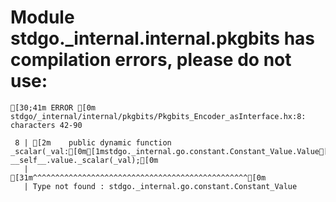 # Module stdgo._internal.internal.pkgbits has compilation errors, please do not use:
```
[30;41m ERROR [0m stdgo/_internal/internal/pkgbits/Pkgbits_Encoder_asInterface.hx:8: characters 42-90

 8 | [2m    public dynamic function _scalar(_val:[0m[1mstdgo._internal.go.constant.Constant_Value.Value[0m[2m):Void __self__.value._scalar(_val);[0m
   |                                          [31m^^^^^^^^^^^^^^^^^^^^^^^^^^^^^^^^^^^^^^^^^^^^^^^^[0m
   | Type not found : stdgo._internal.go.constant.Constant_Value


```

